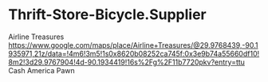 # Thrift-Store-Bicycle.Supplier
Airline Treasures https://www.google.com/maps/place/Airline+Treasures/@29.9768439,-90.1935971,21z/data=!4m6!3m5!1s0x8620b08252ca745f:0x3e9b74a55660df10!8m2!3d29.9767904!4d-90.1934419!16s%2Fg%2F11b7720pkv?entry=ttu Cash America Pawn 
